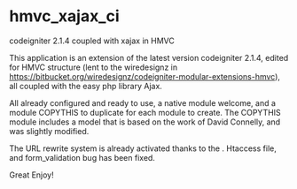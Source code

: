 hmvc_xajax_ci
=============

codeigniter 2.1.4 coupled with xajax in HMVC



This application is an extension of the latest version codeigniter 2.1.4, edited for HMVC structure (lent to the wiredesignz in https://bitbucket.org/wiredesignz/codeigniter-modular-extensions-hmvc), all coupled with the easy php library Ajax.

All already configured and ready to use, a native module welcome, and a module COPYTHIS to duplicate for each module to create. The COPYTHIS module includes a model that is based on the work of David Connelly, and was slightly modified.

The URL rewrite system is already activated thanks to the . Htaccess file, and form_validation bug has been fixed.

Great Enjoy!
